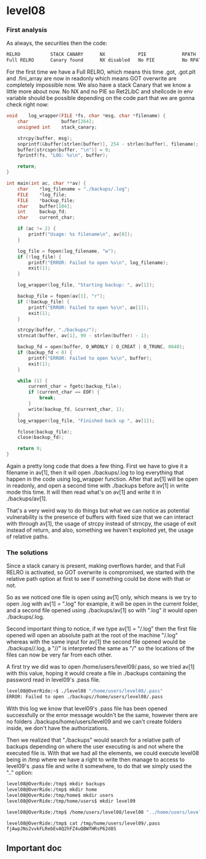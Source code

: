 # level08

### First analysis

As always, the securities then the code:

```sh
RELRO           STACK CANARY      NX            PIE             RPATH      RUNPATH      FILE
Full RELRO      Canary found      NX disabled   No PIE          No RPATH   No RUNPATH   /home/users/level08/level08
```

For the first time we have a Full RELRO, which means this time .got, .got.plt and .fini_array are now in readonly which means GOT overwrite are completely impossible now. We also have a stack Canary that we know a little more about now. No NX and no PIE so Ret2LibC and shellcode in env variable should be possible depending on the code part that we are gonna check right now:

```c
void    log_wrapper(FILE *fs, char *msg, char *filename) {
    char            buffer[264];
    unsigned int    stack_canary;

    strcpy(buffer, msg);
    snprintf(&buffer[strlen(buffer)], 254 - strlen(buffer), filename);
    buffer[strcspn(buffer, "\n")] = 0;
    fprintf(fs, "LOG: %s\n", buffer);

    return;
}

int main(int ac, char **av) {
    char    *log_filename = "./backups/.log";
    FILE    *log_file;
    FILE    *backup_file;
    char    buffer[104];
    int     backup_fd;
    char    current_char;

    if (ac != 2) {
        printf("Usage: %s filename\n", av[0]);
    }

    log_file = fopen(log_filename, "w");
    if (!log_file) {
        printf("ERROR: Failed to open %s\n", log_filename);
        exit(1);
    }

    log_wrapper(log_file, "Starting backup: ", av[1]);

    backup_file = fopen(av[1], "r");
    if (!backup_file) {
        printf("ERROR: Failed to open %s\n", av[1]);
        exit(1);
    }

    strcpy(buffer, "./backups/");
    strncat(buffer, av[1], 99 - strlen(buffer) - 1);

    backup_fd = open(buffer, O_WRONLY | O_CREAT | O_TRUNC, 0640);
    if (backup_fd < 0) {
        printf("ERROR: Failed to open %s\n", buffer);
        exit(1);
    }

    while (1) {
        current_char = fgetc(backup_file);
        if (current_char == EOF) {
            break;
        }
        write(backup_fd, &current_char, 1);
    }
    log_wrapper(log_file, "Finished back up ", av[1]);

    fclose(backup_file);
    close(backup_fd);

    return 0;
}
```

Again a pretty long code that does a few thing. First we have to give it a filename in av[1], then it will open ./backups/.log to log everything that happen in the code using log_wrapper function. After that av[1] will be open in readonly, and open a second time with ./backups before av[1] in write mode this time. It will then read what's on av[1] and write it in ./backups/av[1].

That's a very weird way to do things but what we can notice as potential vulnerability is the presence of buffers with fixed size that we can interact with through av[1], the usage of strcpy instead of strncpy, the usage of exit instead of return, and also, something we haven't exploited yet, the usage of relative paths.

### The solutions

Since a stack canary is present, making overflows harder, and that Full RELRO is activated, so GOT overwrite is compromised, we started with the relative path option at first to see if something could be done with that or not.

So as we noticed one file is open using av[1] only, which means is we try to open .log  with av[1] = ".log" for example, it will be open in the current folder, and a second file opened using ./backups/av[1] so with ".log" it would open ./backups/.log.

Second important thing to notice, if we type av[1] = "/.log" then the first file opened will open an absolute path at the root of the machine "/.log" whereas with the same input for av[1] the second file opened would be ./backups//.log, a "//" is interpreted the same as "/" so the locations of the files can now be very far from each other.

A first try we did was to open /home/users/level09/.pass, so we tried av[1] with this value, hoping it would create a file in ./backups containing the password read in level09's .pass file.

```sh
level08@OverRide:~$ ./level08 "/home/users/level08/.pass"
ERROR: Failed to open ./backups//home/users/level08/.pass
```

With this log we know that level09's .pass file has been opened successfully or the error message wouldn't be the same, however there are no folders ./backups/home/users/level09 and we can't create folders inside, we don't have the authorizations.

Then we realized that "./backups" would search for a relative path of backups depending on where the user executing is and not where the executed file is. With that we had all the elements, we could execute level08 being in /tmp where we have a right to write then manage to access to level09's .pass file and write it somewhere, to do that we simply used the ".." option:

```sh
level08@OverRide:/tmp$ mkdir backups
level08@OverRide:/tmp$ mkdir home
level08@OverRide:/tmp/home$ mkdir users
level08@OverRide:/tmp/home/users$ mkdir level09

level08@OverRide:/tmp$ /home/users/level08/level08 "../home/users/level09/.pass"

level08@OverRide:/tmp$ cat /tmp/home/users/level09/.pass
fjAwpJNs2vvkFLRebEvAQ2hFZ4uQBWfHRsP62d8S
```

## Important doc

